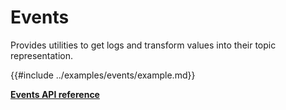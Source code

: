 # Events

Provides utilities to get logs and transform values into their topic representation.

{{#include ../examples/events/example.md}}

[**Events API reference**](../references/events.md)
